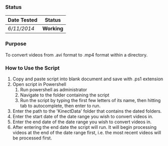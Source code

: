 ### Status
|Date Tested|Status|
|:----------|------|
|*6/11/2014*|**Working**|

### Purpose
To convert videos from .avi format to .mp4 format within a directory.

### How to Use the Script

1. Copy and paste script into blank document and save with .ps1 extension
1. Open script in Powershell
   1. Run powershell as administrator
   2. Navigate to the folder containing the script
   3. Run the script by typing the first few letters of its name, then hitting tab to autocomplete, then enter    to run.
2. Enter the path to the 'KinectData' folder that contains the dated folders.
3. Enter the start date of the date range you wish to convert videos in.
4. Enter the end date of the date range you wish to convert videos in.
5. After entering the end date the script will run. It will begin processing videos at the end of the date range first, i.e. the most recent videos will be processed first. 
